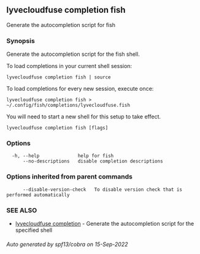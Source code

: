 ## lyvecloudfuse completion fish

Generate the autocompletion script for fish

### Synopsis

Generate the autocompletion script for the fish shell.

To load completions in your current shell session:

	lyvecloudfuse completion fish | source

To load completions for every new session, execute once:

	lyvecloudfuse completion fish > ~/.config/fish/completions/lyvecloudfuse.fish

You will need to start a new shell for this setup to take effect.


```
lyvecloudfuse completion fish [flags]
```

### Options

```
  -h, --help              help for fish
      --no-descriptions   disable completion descriptions
```

### Options inherited from parent commands

```
      --disable-version-check   To disable version check that is performed automatically
```

### SEE ALSO

* [lyvecloudfuse completion](lyvecloudfuse_completion.md)	 - Generate the autocompletion script for the specified shell

###### Auto generated by spf13/cobra on 15-Sep-2022
